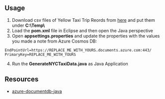 ## Usage

1. Download csv files of Yellow Taxi Trip Reords from [here](https://www1.nyc.gov/site/tlc/about/tlc-trip-record-data.page) and put them under **C:\\Temp\\**
2. Load the **pom.xml** file in Eclipse and then open the Java perspective
3. Open **appsettings.properties** and update the properties with the values you made a note from Azure Cosmos DB:
```
EndPointUrl=https://REPLACE_ME_WITH_YOURS.documents.azure.com:443/
PrimaryKey=REPLACE_ME_WITH_YOURS
```
4. Run the **GenerateNYCTaxiData.java** as Java Application

## Resources
- [azure-documentdb-java](https://github.com/Azure/azure-documentdb-java)